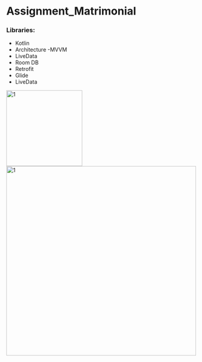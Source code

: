 # Assignment_Matrimonial

### Libraries:  

* Kotlin
* Architecture -MVVM
* LiveData
* Room DB
* Retrofit
* Glide
* LiveData

<img src="https://user-images.githubusercontent.com/40773012/195583893-a5233424-aa06-4942-a1b6-36f18b7651c8.jpeg" alt="1" width="200" /> 
<img src="https://user-images.githubusercontent.com/40773012/195583886-a8ab9c0e-39eb-42df-bf38-32036a01389a.jpeg" alt="1" width="500" /> 
